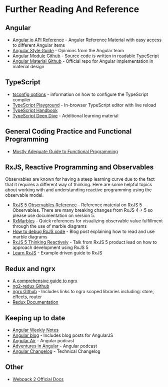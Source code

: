 # Further Reading And Reference

## Angular

- [Angular.io API Reference](https://angular.io/docs/ts/latest/api/) - Angular Reference Material with easy access to different Angular items
- [Angular Style Guide](https://angular.io/styleguide) - Opinions from the Angular team
- [Angular Module Github](https://github.com/angular/angular/tree/master/modules) - Source code is written in readable TypeScript
- [Angular Material Github](https://github.com/angular/material2) - Official repo for Angular implementation in material design

## TypeScript

- [tsconfig options](http://www.typescriptlang.org/docs/handbook/tsconfig-json.html) - information on how to configure the TypeScript compiler
- [TypeScript Playground](https://www.typescriptlang.org/play/) - In-browser TypeScript editor with live reload
- [TypeScript Handbook](https://www.typescriptlang.org/docs/handbook/basic-types.html)
- [TypeScript Deep Dive](http://basarat.gitbooks.io/typescript/) - Additional learning material

## General Coding Practice and Functional Programming

- [Mostly Adequate Guide to Functional Programming](https://github.com/MostlyAdequate/mostly-adequate-guide)

## RxJS, Reactive Programming and Observables

Observables are known for having a steep learning curve due to the fact that it requires a different way of thinking. Here are some helpful topics about working with and understanding reactive programming using the observable model.

- [RxJS 5 Observables Reference](http://reactivex.io/rxjs/class/es6/Observable.js~Observable.html) - Reference material on RxJS 5 Observables. There are many breaking changes from RxJS 4-&gt; 5 so please use documentation on version 5.
- [RxMarbles](http://rxmarbles.com/) - Quick references for visualizing observable value fulfillment through the use of marble diagrams
- [How to debug RxJS code](http://staltz.com/how-to-debug-rxjs-code.html) - Blog post explaining how to read and use marble diagrams
- [RxJS 5 Thinking Reactively](https://www.youtube.com/watch?v=3LKMwkuK0ZE) - Talk from RxJS 5 product lead on how to approach development using RxJS 5
- [Learn RxJS](https://www.learnrxjs.io/) - Example driven guide to RxJS

## Redux and ngrx

- [A comprehensive guide to ngrx](https://gist.github.com/btroncone/a6e4347326749f938510)
- [ng2-redux Github](https://github.com/angular-redux/ng2-redux)
- [ngrx Github](https://github.com/ngrx) - Includes links to ngrx scoped libraries including: store, effects, router
- [Redux Documentation](http://redux.js.org/docs/introduction/)

## Keeping up to date

- [Angular Weekly Notes](http://g.co/ng/weekly-notes)
- [Angular blog](http://angularjs.blogspot.ca/) - Includes blog posts for AngularJS
- [Angular Air](https://angularair.com/) - Angular podcast
- [Adventures in Angular](https://devchat.tv/adv-in-angular) - Angular podcast
- [Angular Changelog](https://github.com/angular/angular/blob/master/CHANGELOG.md) - Technical Changelog

## Other

- [Webpack 2 Official Docs](https://webpack.js.org/)
